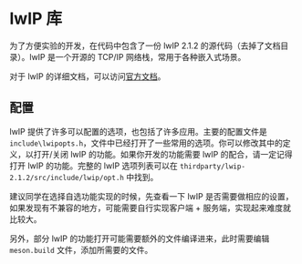 # lwIP 库

为了方便实验的开发，在代码中包含了一份 lwIP 2.1.2 的源代码（去掉了文档目录）。lwIP 是一个开源的 TCP/IP 网络栈，常用于各种嵌入式场景。

对于 lwIP 的详细文档，可以访问[官方文档](https://www.nongnu.org/lwip/2_1_x/index.html)。

## 配置

lwIP 提供了许多可以配置的选项，也包括了许多应用。主要的配置文件是 `include\lwipopts.h`，文件中已经打开了一些常用的选项。你可以修改其中的定义，以打开/关闭 lwIP 的功能。如果你开发的功能需要 lwIP 的配合，请一定记得打开 lwIP 的功能。完整的 lwIP 选项列表可以在 `thirdparty/lwip-2.1.2/src/include/lwip/opt.h` 中找到。

建议同学在选择自选功能实现的时候，先查看一下 lwIP 是否需要做相应的设置，如果发现有不兼容的地方，可能需要自行实现客户端 + 服务端，实现起来难度就比较大。

另外，部分 lwIP 的功能打开可能需要额外的文件编译进来，此时需要编辑 `meson.build` 文件，添加所需要的文件。
